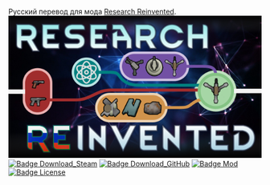 
Русский перевод для мода [Research Reinvented].<br>![Logo](https://raw.githubusercontent.com/EvilToasterDBU/ResearchReinventedRus/main/ResearchReinvented/About/preview.png)<br>
 [![Badge Download_Steam]][Download_Steam] [![Badge Download_GitHub]][Download_GitHub] [![Badge Mod]][RimWorld] [![Badge License]][License] 
 
<!----------------------------------------------------------------------------->

[RimWorld]: https://store.steampowered.com/app/294100/RimWorld/
[Harmony]: https://github.com/pardeike/HarmonyRimWorld
[Research Reinvented]: https://github.com/PeteTimesSix/ResearchReinvented
[License]: LICENSE
[Download_Steam]: https://steamcommunity.com/sharedfiles/filedetails/?id=2875338932
[Download_GitHub]: https://github.com/EvilToasterDBU/ResearchReinventedRus/releases/latest/download/ResearchReinventedRus.zip

<!---------------------------------{ Badges }---------------------------------->

[Badge License]: https://img.shields.io/badge/License-MIT-yellow.svg?style=for-the-badge
[Badge Mod]: https://img.shields.io/badge/Steam-RimWorld-cecece?style=for-the-badge&logo=steam
[Badge Download_Steam]: https://img.shields.io/steam/subscriptions/2875338932?color=blue&label=подписаться&logo=steam&style=for-the-badge
[Badge Download_GitHub]: https://img.shields.io/github/downloads/EvilToasterDBU/ResearchReinventedRus/total?color=g&label=скачать&logo=github&style=for-the-badge
